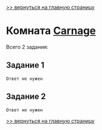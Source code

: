 [>> вернуться на главную страницу](https://github.com/BEPb/tryhackme/blob/master/README.md)

# Комната [Carnage](https://tryhackme.com/r/room/c2carnage) 

Всего 2 задания:
## Задание 1

```commandline
Ответ не нужен
```

## Задание 2

```commandline
Ответ не нужен
```

[>> вернуться на главную страницу](https://github.com/BEPb/tryhackme/blob/master/README.md)